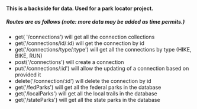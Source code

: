 #### This is a backside for data. Used for a park locator project.

##### Routes are as follows (note: more data may be added as time permits.)

- get( '/connections') will get all the connection collections
- get('/connections/id/:id) will get the connection by id
- get('/connections/type/:type') will get all the connections by type (HIKE, BIKE, RUN)
- post('/connections') will create a connection
- put('/connections/:id') will allow the updating of a connection based on provided it
- delete('/connection/:id') will delete the connection by id
  <br>
- get('/fedParks') will get all the federal parks in the database
- get('/localParks') will get all the local trails in the database
- get('/stateParks') will get all the state parks in the database
